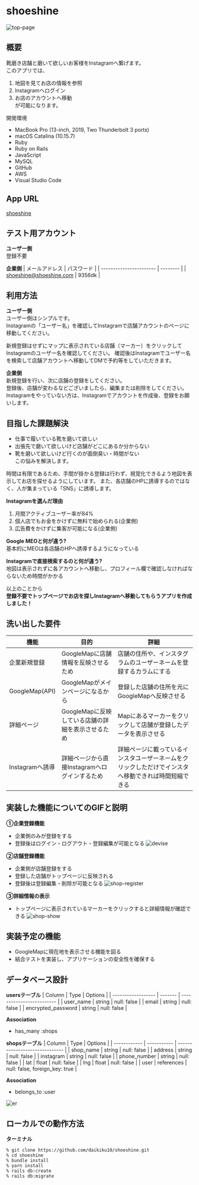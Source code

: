 # shoeshine
![top-page](https://i.gyazo.com/39ce468ddff4a970de6d84e412f303be.png)

## 概要
靴磨き店舗と磨いて欲しいお客様をInstagramへ繋げます。  
このアプリでは、  
1. 地図を見てお店の情報を参照
2. Instagramへログイン
3. お店のアカウントへ移動  
が可能になります。  

開発環境
- MacBook Pro (13-inch, 2019, Two Thunderbolt 3 ports)
- macOS Catalina (10.15.7)
- Ruby
- Ruby on Rails
- JavaScript
- MySQL
- GitHub
- AWS
- Visual Studio Code

## App URL
[shoeshine](18.179.187.133)

## テスト用アカウント
**ユーザー側**  
登録不要

**企業側**
| メールアドレス            | パスワード |
| ----------------------- | -------- |
| shoeshine@shoeshine.com | 9356dk   |

## 利用方法
**ユーザー側**  
ユーザー側はシンプルです。  
Instagramの「ユーザー名」を確認してInstagramで店舗アカウントのページに移動してください。

新規登録はせずにマップに表示されている店舗（マーカー）をクリックしてInstagramのユーザー名を確認してください。
確認後はInstagramでユーザー名を検索して店舗アカウントへ移動してDMで予約等をしていただきます。

**企業側**  
新規登録を行い、次に店舗の登録をしてください。  
登録後、店舗が変わるなどございましたら、編集または削除をしてください。
Instagramをやっていない方は、Instagramでアカウントを作成後、登録をお願いします。  

## 目指した課題解決
- 仕事で履いている靴を磨いて欲しい  
- 出張先で磨いて欲しいけど店舗がどこにあるか分からない  
- 靴を磨いて欲しいけど行くのが面倒臭い・時間がない  
この悩みを解決します。

時間は有限であるため、手間が掛かる登録は行わず、視覚化できるよう地図を表示してお店を探せるようにしています。
また、各店舗のHPに誘導するのではなく、人が集まっている「SNS」に誘導します。

**Instagramを選んだ理由**
1. 月間アクティブユーザー率が84%
2. 個人店でもお金をかけずに無料で始められる(企業側)
3. 広告費をかけずに集客が可能になる(企業側)

**Google MEOと何が違う?**  
基本的にMEOは各店舗のHPへ誘導するようになっている

**Instagramで直接検索するのと何が違う?**  
地図は表示されずに各アカウントへ移動し、プロフィール欄で確認しなければならないため時間がかかる

以上のことから  
**登録不要でトップページでお店を探しInstagramへ移動してもらうアプリを作成しました！**



## 洗い出した要件
| 機能            | 目的                                        | 詳細                                                    |
| -------------- | ------------------------------------------- | ------------------------------------------------------ |
| 企業新規登録     | GoogleMapに店舗情報を反映させるため             | 店舗の住所や、インスタグラムのユーザーネームを登録するカラムにする |
| GoogleMap(API) | GoogleMapがメインページになるから               | 登録した店舗の住所を元にGoogleMapへ反映させる                |
| 詳細ページ       | GoogleMapに反映している店舗の詳細を表示させるため | Mapにあるマーカーをクリックして店舗が登録したデータを表示させる   |
| Instagramへ誘導 | 詳細ページから直接Instagramへログインするため     | 詳細ページに載っているインスタユーザーネームをクリックしただけでインスタへ移動できれば時間短縮できる |

## 実装した機能についてのGIFと説明
**①企業登録機能**
- 企業側のみが登録をする
- 登録後はログイン・ログアウト・登録編集が可能となる
![devise](https://user-images.githubusercontent.com/72244748/100237948-f1890c80-2f72-11eb-99fd-9e2ab60f5e8c.gif)  

**②店舗登録機能**
- 企業側が店舗登録をする
- 登録した店舗がトップページに反映される
- 登録後は登録編集・削除が可能となる
![shop-register](https://user-images.githubusercontent.com/72244748/100238940-2184df80-2f74-11eb-9a4a-5d1afa27b3e5.gif)  

**③詳細情報の表示**
- トップページに表示されているマーカーをクリックすると詳細情報が確認できる
![shop-show](https://user-images.githubusercontent.com/72244748/100240278-bb995780-2f75-11eb-8284-9aa4b84f6a5f.gif)


## 実装予定の機能
- GoogleMapに現在地を表示させる機能を図る
- 結合テストを実装し、アプリケーションの安全性を確保する

## データベース設計
**usersテーブル**
| Column             | Type    | Options                   |
| ------------------ | ------- | ------------------------- |
| user_name          | string  | null: false               |
| email              | string  | null: false               |
| encrypted_password | string  | null: false               |

**Association**
- has_many :shops

**shopsテーブル**
| Column       | Type        | Options                        |
| ------------ | ----------- | ------------------------------ |
| shop_name    | string      | null: false                    |
| address      | string      | null: false                    |
| instagram    | string      | null: false                    |
| phone_number | string      | null: false                    |
| lat          | float       | null: false                    |
| lng          | float       | null: false                    |
| user         | references  | null: false, foreign_key: true |

**Association**
- belongs_to :user

![er](https://i.gyazo.com/1ff78029b5bdcc31080c935962750901.png)

## ローカルでの動作方法

**ターミナル**
```
% git clone https://github.com/daikiku10/shoeshine.git
% cd shoeshine
% bundle install
% yarn install
% rails db:create
% rails db:migrate
```